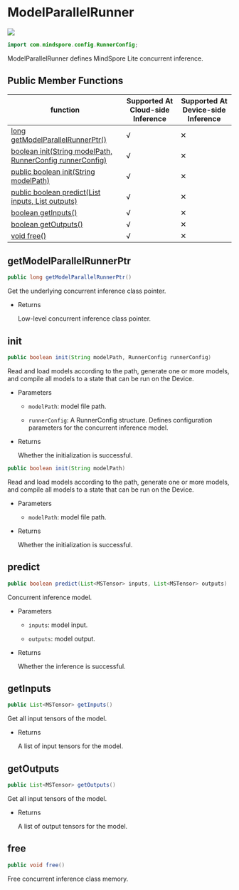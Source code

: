 # ModelParallelRunner

<a href="https://gitee.com/mindspore/docs/blob/r2.0/docs/lite/api/source_en/api_java/model_parallel_runner.md" target="_blank"><img src="https://mindspore-website.obs.cn-north-4.myhuaweicloud.com/website-images/r2.0/resource/_static/logo_source_en.png"></a>

```java
import com.mindspore.config.RunnerConfig;
```

ModelParallelRunner defines MindSpore Lite concurrent inference.

## Public Member Functions

| function                                                       | Supported At Cloud-side Inference | Supported At Device-side Inference |
| ------------------------------------------------------------   |--------|--------|
| [long getModelParallelRunnerPtr()](#getmodelparallelrunnerptr) | √      | ✕      |
| [boolean init(String modelPath, RunnerConfig runnerConfig)](#init)         | √      | ✕      |
| [public boolean init(String modelPath)](#init) | √      | ✕      |
| [public boolean predict(List<MSTensor> inputs, List<MSTensor> outputs)](#predict)   | √      | ✕      |
| [boolean getInputs()](#getinputs)                              | √      | ✕      |
| [boolean getOutputs()](#getoutputs)                            | √      | ✕      |
| [void free()](#free)                                           | √      | ✕      |

## getModelParallelRunnerPtr

```java
public long getModelParallelRunnerPtr()
```

Get the underlying concurrent inference class pointer.

- Returns

  Low-level concurrent inference class pointer.

## init

```java
public boolean init(String modelPath, RunnerConfig runnerConfig)
```

Read and load models according to the path, generate one or more models, and compile all models to a state that can be run on the Device.

- Parameters

    - `modelPath`: model file path.

    - `runnerConfig`: A RunnerConfig structure. Defines configuration parameters for the concurrent inference model.

- Returns

  Whether the initialization is successful.

```java
public boolean init(String modelPath)
```

Read and load models according to the path, generate one or more models, and compile all models to a state that can be run on the Device.

- Parameters

    - `modelPath`: model file path.

- Returns

  Whether the initialization is successful.

## predict

```java
public boolean predict(List<MSTensor> inputs, List<MSTensor> outputs)
```

Concurrent inference model.

- Parameters

    - `inputs`: model input.

    - `outputs`: model output.

- Returns

  Whether the inference is successful.

## getInputs

```java
public List<MSTensor> getInputs()
```

Get all input tensors of the model.

- Returns

  A list of input tensors for the model.

## getOutputs

```java
public List<MSTensor> getOutputs()
```

Get all input tensors of the model.

- Returns

  A list of output tensors for the model.

## free

```java
public void free()
```

Free concurrent inference class memory.
